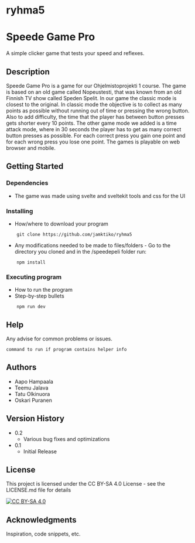 # ryhma5

# Speede Game Pro

A simple clicker game that tests your speed and reflexes.

## Description

Speede Game Pro is a game for our Ohjelmistoprojekti 1 course. The game is based on an old game called Nopeustesti, that was known from an old Finnish TV show called Speden Spelit. In our game the classic mode is closest to the original. In classic mode the objective is to collect as many points as possible without running out of time or pressing the wrong button. Also to add difficulty, the time that the player has between button presses gets shorter every 10 points. The other game mode we added is a time attack mode, where in 30 seconds the player has to get as many correct button presses as possible. For each correct press you gain one point and for each wrong press you lose one point. The games is playable on web browser and mobile.

## Getting Started

### Dependencies

- The game was made using svelte and sveltekit tools and css for the UI

### Installing

- How/where to download your program
  
```
	git clone https://github.com/jamktiko/ryhma5
```

- Any modifications needed to be made to files/folders
      - Go to the directory you cloned and in the /speedepeli folder run:
```
	npm install
```
### Executing program

- How to run the program
- Step-by-step bullets

```
	npm run dev
```

## Help

Any advise for common problems or issues.

```
command to run if program contains helper info
```

## Authors

 - Aapo Hampaala
 - Teemu Jalava
 - Tatu Olkinuora
 - Oskari Puranen
## Version History

- 0.2
  - Various bug fixes and optimizations
- 0.1
  - Initial Release

## License

This project is licensed under the CC BY-SA 4.0 License - see the LICENSE.md file for details

[![CC BY-SA 4.0][cc-by-sa-image]][cc-by-sa]

[cc-by-sa]: http://creativecommons.org/licenses/by-sa/4.0/
[cc-by-sa-image]: https://licensebuttons.net/l/by-sa/4.0/88x31.png

## Acknowledgments

Inspiration, code snippets, etc.
